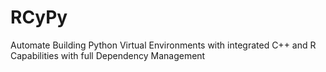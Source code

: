 # RCyPy
 Automate Building Python Virtual Environments with integrated C++ and R Capabilities  with full Dependency Management  
